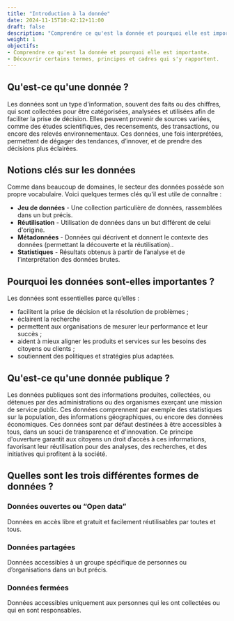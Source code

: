 ```yaml
---
title: "Introduction à la donnée"
date: 2024-11-15T10:42:12+11:00
draft: false
description: "Comprendre ce qu'est la donnée et pourquoi elle est importante"
weight: 1
objectifs:
- Comprendre ce qu'est la donnée et pourquoi elle est importante.
- Découvrir certains termes, principes et cadres qui s'y rapportent.
---
```


## Qu'est-ce qu'une donnée ?
Les données sont un type d'information, souvent des faits ou des chiffres, qui sont collectées pour être catégorisées, analysées et utilisées afin de faciliter la prise de décision. Elles peuvent provenir de sources variées, comme des études scientifiques, des recensements, des transactions, ou encore des relevés environnementaux. Ces données, une fois interprétées, permettent de dégager des tendances, d’innover, et de prendre des décisions plus éclairées.

## Notions clés sur les données
Comme dans beaucoup de domaines, le secteur des données possède son propre vocabulaire. Voici quelques termes clés qu'il est utile de connaître :
- **Jeu de données** - Une collection particulière de données, rassemblées dans un but précis.
- **Réutilisation** - Utilisation de données dans un but différent de celui d'origine.
- **Métadonnées** - Données qui décrivent et donnent le contexte des données (permettant la découverte et la réutilisation)..
- **Statistiques** - Résultats obtenus à partir de l’analyse et de l’interprétation des données brutes.

## Pourquoi les données sont-elles importantes ?
Les données sont essentielles parce qu’elles :
- facilitent la prise de décision et la résolution de problèmes ;
- éclairent la recherche
- permettent aux organisations de mesurer leur performance et leur succès ;
- aident à mieux aligner les produits et services sur les besoins des citoyens ou clients ;
- soutiennent des politiques et stratégies plus adaptées.


## Qu'est-ce qu'une donnée publique ?
Les données publiques sont des informations produites, collectées, ou détenues par des administrations ou des organismes exerçant une mission de service public. Ces données comprennent par exemple des statistiques sur la population, des informations géographiques, ou encore des données économiques. Ces données sont par défaut destinées à être accessibles à tous, dans un souci de transparence et d'innovation. Ce principe d'ouverture garantit aux citoyens un droit d’accès à ces informations, favorisant leur réutilisation pour des analyses, des recherches, et des initiatives qui profitent à la société.

## Quelles sont les trois différentes formes de données ?
### Données ouvertes ou “Open data”
Données en accès libre et gratuit et facilement réutilisables par toutes et tous.
### Données partagées
Données accessibles à un groupe spécifique de personnes ou d’organisations dans un but précis.
### Données fermées
Données accessibles uniquement aux personnes qui les ont collectées ou qui en sont responsables.
